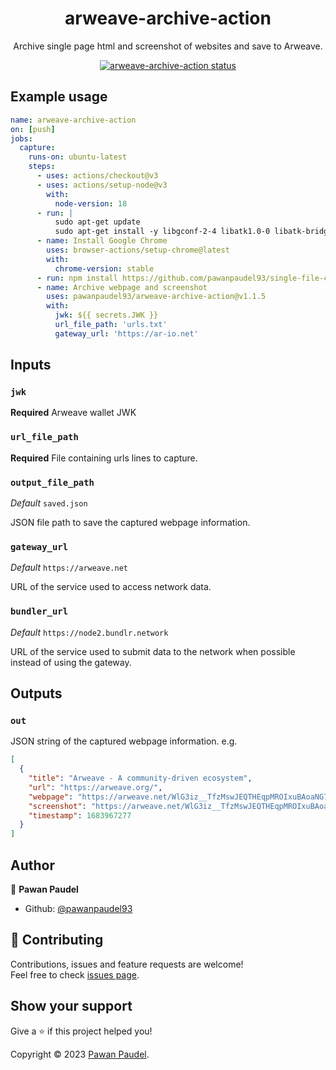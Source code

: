 <h1 align="center">arweave-archive-action</h1>
<p align="center">Archive single page html and screenshot of websites and save to Arweave.</p>

<p align="center">
  <a href="https://github.com/pawanpaudel93/arweave-archive-action/actions"><img alt="arweave-archive-action status" src="https://github.com/pawanpaudel93/arweave-archive-action/workflows/arweave-archive-action/badge.svg"></a>
</p>

## Example usage

```yaml
name: arweave-archive-action
on: [push]
jobs:
  capture:
    runs-on: ubuntu-latest
    steps:
      - uses: actions/checkout@v3
      - uses: actions/setup-node@v3
        with:
          node-version: 18
      - run: |
          sudo apt-get update
          sudo apt-get install -y libgconf-2-4 libatk1.0-0 libatk-bridge2.0-0 libgdk-pixbuf2.0-0 libgtk-3-0 libgbm-dev libnss3-dev libxss-dev libasound2
      - name: Install Google Chrome
        uses: browser-actions/setup-chrome@latest
        with:
          chrome-version: stable
      - run: npm install https://github.com/pawanpaudel93/single-file-cli
      - name: Archive webpage and screenshot
        uses: pawanpaudel93/arweave-archive-action@v1.1.5
        with:
          jwk: ${{ secrets.JWK }}
          url_file_path: 'urls.txt'
          gateway_url: 'https://ar-io.net'
```

## Inputs

### `jwk`

**Required** Arweave wallet JWK

### `url_file_path`

**Required** File containing urls lines to capture.

### `output_file_path`

_Default_ `saved.json`

JSON file path to save the captured webpage information.

### `gateway_url`

_Default_ `https://arweave.net`

URL of the service used to access network data.

### `bundler_url`

_Default_ `https://node2.bundlr.network`

URL of the service used to submit data to the network when possible instead of using the gateway.

## Outputs

### `out`

JSON string of the captured webpage information.
e.g.  

```json
[
  {
    "title": "Arweave - A community-driven ecosystem",
    "url": "https://arweave.org/",
    "webpage": "https://arweave.net/WlG3iz__TfzMswJEQTHEqpMROIxuBAoaNG7owfhqwNM",
    "screenshot": "https://arweave.net/WlG3iz__TfzMswJEQTHEqpMROIxuBAoaNG7owfhqwNM/screenshot",
    "timestamp": 1683967277
  }
]
```

## Author

👤 **Pawan Paudel**

- Github: [@pawanpaudel93](https://github.com/pawanpaudel93)

## 🤝 Contributing

Contributions, issues and feature requests are welcome!<br />Feel free to check [issues page](https://github.com/pawanpaudel93/arweave-archive-action/issues).

## Show your support

Give a ⭐️ if this project helped you!

Copyright © 2023 [Pawan Paudel](https://github.com/pawanpaudel93).<br />
